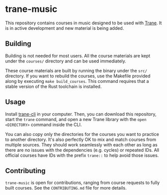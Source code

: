 # trane-music

This repository contains courses in music designed to be used with
[Trane](https://github.com/trane-project/trane). It is in active development and new material is
being added.

## Building

Building is not needed for most users. All the course materials are kept under the `courses/`
directory and can be used immediately.

These course materials are built by running the binary under the `src/` directory. If you want to
rebuild the courses, use the Makefile provided along by executing `make build_courses`. This command
requires that a stable version of the Rust toolchain is installed.

## Usage

Install [trane-cli](https://github.com/trane-project/trane-cli) in your computer. Then, you can
download this repository, start the `trane` command, and open a new Trane library with the `open
<DIRECTORY>` command inside the CLI.

You can also copy only the directories for the courses you want to practice to another directory.
It's also perfectly OK to mix and match courses from multiple sources. They should work seamlessly
with each other as long as there are no issues with the dependencies (e.g. cycles) or repeated IDs.
All official courses have IDs with the prefix `trane::` to help avoid those issues.

## Contributing

`trane-music` is open for contributions, ranging from course requests to fully built courses. See
the `CONTRIBUTING.md` file for more details.
